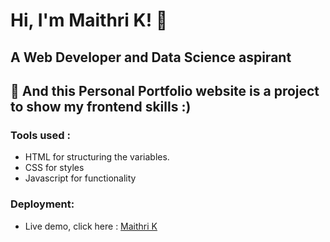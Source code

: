 # Hi, I'm Maithri K! 👋
## A Web Developer and Data Science aspirant

## 🚀 And this Personal Portfolio website is a project to show my frontend skills :)

### Tools used :

* HTML for structuring the variables.
* CSS for styles
* Javascript for functionality

### Deployment:

* Live demo, click here : [ Maithri K ](https://maithrik-portfolio.netlify.app/)
